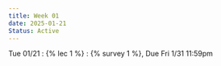 ```yaml
---
title: Week 01
date: 2025-01-21
Status: Active
---
```


Tue 01/21
: {% lec 1 %}
  : {% survey 1 %}, Due Fri 1/31 11:59pm
